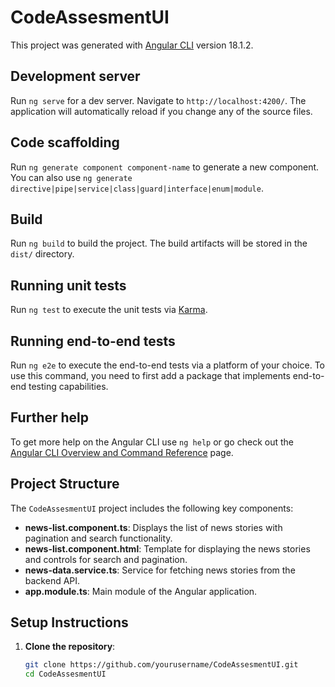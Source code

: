 # CodeAssesmentUI

This project was generated with [Angular CLI](https://github.com/angular/angular-cli) version 18.1.2.

## Development server

Run `ng serve` for a dev server. Navigate to `http://localhost:4200/`. The application will automatically reload if you change any of the source files.

## Code scaffolding

Run `ng generate component component-name` to generate a new component. You can also use `ng generate directive|pipe|service|class|guard|interface|enum|module`.

## Build

Run `ng build` to build the project. The build artifacts will be stored in the `dist/` directory.

## Running unit tests

Run `ng test` to execute the unit tests via [Karma](https://karma-runner.github.io).

## Running end-to-end tests

Run `ng e2e` to execute the end-to-end tests via a platform of your choice. To use this command, you need to first add a package that implements end-to-end testing capabilities.

## Further help

To get more help on the Angular CLI use `ng help` or go check out the [Angular CLI Overview and Command Reference](https://angular.dev/tools/cli) page.

## Project Structure

The `CodeAssesmentUI` project includes the following key components:

- **news-list.component.ts**: Displays the list of news stories with pagination and search functionality.
- **news-list.component.html**: Template for displaying the news stories and controls for search and pagination.
- **news-data.service.ts**: Service for fetching news stories from the backend API.
- **app.module.ts**: Main module of the Angular application.

## Setup Instructions

1. **Clone the repository**:
   ```bash
   git clone https://github.com/yourusername/CodeAssesmentUI.git
   cd CodeAssesmentUI
